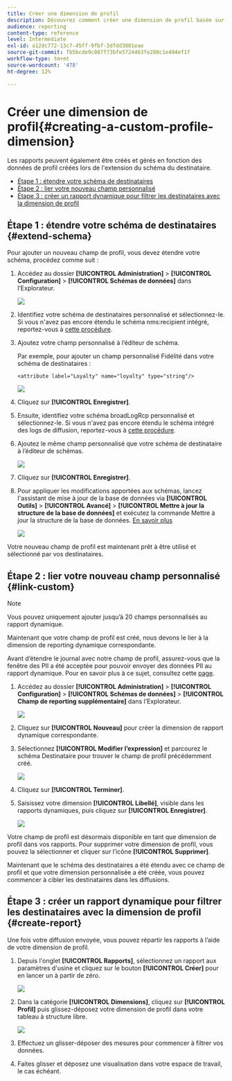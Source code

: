 ```yaml
---
title: Créer une dimension de profil
description: Découvrez comment créer une dimension de profil basée sur les données de profil.
audience: reporting
content-type: reference
level: Intermediate
exl-id: a12dc772-13c7-45ff-9fbf-3dfdd3801eae
source-git-commit: fb5bcde9c087f73bfe5724463fe280c1e494ef1f
workflow-type: tm+mt
source-wordcount: '478'
ht-degree: 12%

---
```


# Créer une dimension de profil{#creating-a-custom-profile-dimension}

Les rapports peuvent également être créés et gérés en fonction des données de profil créées lors de l&#39;extension du schéma du destinataire.

* [Étape 1 : étendre votre schéma de destinataires](##extend-schema)
* [Étape 2 : lier votre nouveau champ personnalisé](#link-custom)
* [Étape 3 : créer un rapport dynamique pour filtrer les destinataires avec la dimension de profil](#create-report)

## Étape 1 : étendre votre schéma de destinataires {#extend-schema}

Pour ajouter un nouveau champ de profil, vous devez étendre votre schéma, procédez comme suit :

1. Accédez au dossier **[!UICONTROL Administration]** > **[!UICONTROL Configuration]** > **[!UICONTROL Schémas de données]** dans l’Explorateur.

   ![](assets/custom_field_1.png)

1. Identifiez votre schéma de destinataires personnalisé et sélectionnez-le. Si vous n&#39;avez pas encore étendu le schéma nms:recipient intégré, reportez-vous à [cette procédure](https://experienceleague.adobe.com/fr/docs/campaign/campaign-v8/developer/shemas-forms/extend-schema).

1. Ajoutez votre champ personnalisé à l’éditeur de schéma.

   Par exemple, pour ajouter un champ personnalisé Fidélité dans votre schéma de destinataires :

   ```
   <attribute label="Loyalty" name="loyalty" type="string"/>
   ```

   ![](assets/custom_field_2.png)

1. Cliquez sur **[!UICONTROL Enregistrer]**.

1. Ensuite, identifiez votre schéma broadLogRcp personnalisé et sélectionnez-le. Si vous n&#39;avez pas encore étendu le schéma intégré des logs de diffusion, reportez-vous à [cette procédure](https://experienceleague.adobe.com/fr/docs/campaign/campaign-v8/developer/shemas-forms/extend-schema).

1. Ajoutez le même champ personnalisé que votre schéma de destinataire à l’éditeur de schémas.

   ![](assets/custom_field_3.png)

1. Cliquez sur **[!UICONTROL Enregistrer]**.

1. Pour appliquer les modifications apportées aux schémas, lancez l&#39;assistant de mise à jour de la base de données via **[!UICONTROL Outils]** > **[!UICONTROL Avancé]** > **[!UICONTROL Mettre à jour la structure de la base de données]** et exécutez la commande Mettre à jour la structure de la base de données. [En savoir plus](https://experienceleague.adobe.com/en/docs/campaign/campaign-v8/developer/shemas-forms/update-database-structure)

   ![](assets/custom_field_4.png)

Votre nouveau champ de profil est maintenant prêt à être utilisé et sélectionné par vos destinataires.

## Étape 2 : lier votre nouveau champ personnalisé {#link-custom}

>[!NOTE]
>
> Vous pouvez uniquement ajouter jusqu’à 20 champs personnalisés au rapport dynamique.

Maintenant que votre champ de profil est créé, nous devons le lier à la dimension de reporting dynamique correspondante.

Avant d’étendre le journal avec notre champ de profil, assurez-vous que la fenêtre des PII a été acceptée pour pouvoir envoyer des données PII au rapport dynamique. Pour en savoir plus à ce sujet, consultez cette [page](pii-agreement.md).

1. Accédez au dossier **[!UICONTROL Administration]** > **[!UICONTROL Configuration]** > **[!UICONTROL Schémas de données]** > **[!UICONTROL Champ de reporting supplémentaire]** dans l’Explorateur.

   ![](assets/custom_field_5.png)

1. Cliquez sur **[!UICONTROL Nouveau]** pour créer la dimension de rapport dynamique correspondante.

1. Sélectionnez **[!UICONTROL Modifier l’expression]** et parcourez le schéma Destinataire pour trouver le champ de profil précédemment créé.

   ![](assets/custom_field_6.png)

1. Cliquez sur **[!UICONTROL Terminer]**.

1. Saisissez votre dimension **[!UICONTROL Libellé]**, visible dans les rapports dynamiques, puis cliquez sur **[!UICONTROL Enregistrer]**.

   ![](assets/custom_field_7.png)

Votre champ de profil est désormais disponible en tant que dimension de profil dans vos rapports. Pour supprimer votre dimension de profil, vous pouvez la sélectionner et cliquer sur l’icône **[!UICONTROL Supprimer]**.

Maintenant que le schéma des destinataires a été étendu avec ce champ de profil et que votre dimension personnalisée a été créée, vous pouvez commencer à cibler les destinataires dans les diffusions.

## Étape 3 : créer un rapport dynamique pour filtrer les destinataires avec la dimension de profil {#create-report}

Une fois votre diffusion envoyée, vous pouvez répartir les rapports à l’aide de votre dimension de profil.

1. Depuis l&#39;onglet **[!UICONTROL Rapports]**, sélectionnez un rapport aux paramètres d&#39;usine et cliquez sur le bouton **[!UICONTROL Créer]** pour en lancer un à partir de zéro.

   ![](assets/custom_field_8.png)

1. Dans la catégorie **[!UICONTROL Dimensions]**, cliquez sur **[!UICONTROL Profil]** puis glissez-déposez votre dimension de profil dans votre tableau à structure libre.

   ![](assets/custom_field_9.png)

1. Effectuez un glisser-déposer des mesures pour commencer à filtrer vos données.

1. Faites glisser et déposez une visualisation dans votre espace de travail, le cas échéant.

